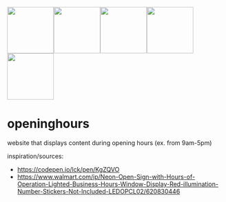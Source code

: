 <img src="https://i5.walmartimages.com/asr/2c0b4102-1b5f-44d4-ab5c-3a20613e69c6_1.e95b6437bdd3cc786318c3ac1865e528.jpeg" width="108"/><img src="https://i5.walmartimages.com/asr/2c0b4102-1b5f-44d4-ab5c-3a20613e69c6_1.e95b6437bdd3cc786318c3ac1865e528.jpeg" width="108"/><img src="https://i5.walmartimages.com/asr/2c0b4102-1b5f-44d4-ab5c-3a20613e69c6_1.e95b6437bdd3cc786318c3ac1865e528.jpeg" width="108"/><img src="https://i5.walmartimages.com/asr/2c0b4102-1b5f-44d4-ab5c-3a20613e69c6_1.e95b6437bdd3cc786318c3ac1865e528.jpeg" width="108"/><img src="https://i5.walmartimages.com/asr/2c0b4102-1b5f-44d4-ab5c-3a20613e69c6_1.e95b6437bdd3cc786318c3ac1865e528.jpeg" width="108"/>




# openinghours
website that displays content during opening hours (ex. from 9am-5pm)

inspiration/sources:
* https://codepen.io/lck/pen/KgZQVO
* https://www.walmart.com/ip/Neon-Open-Sign-with-Hours-of-Operation-Lighted-Business-Hours-Window-Display-Red-illumination-Number-Stickers-Not-Included-LEDOPCL02/620830446


